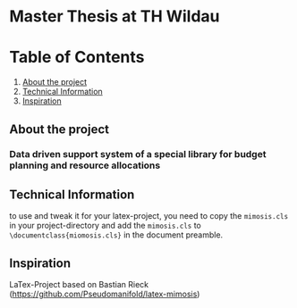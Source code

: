# Master Thesis at TH Wildau

# Table of Contents
1. [About the project](#about-the-project)
1. [Technical Information](#technical-information)
1. [Inspiration](#inspiration)


## About the project
### Data driven support system of a special library for budget planning and resource allocations
 
## Technical Information
to use and tweak it for your latex-project, 
you need to copy the `mimosis.cls` in your project-directory and 
add the `mimosis.cls` to `\documentclass{miomosis.cls}` in the document preamble.

## Inspiration
LaTex-Project based on Bastian Rieck (https://github.com/Pseudomanifold/latex-mimosis)
